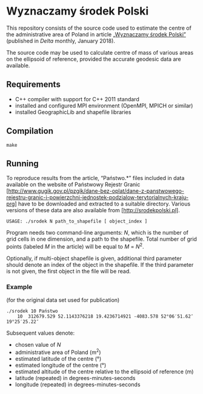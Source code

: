 # Wyznaczamy środek Polski

This repository consists of the source code used to estimate the centre
of the administrative area of Poland in article
[„Wyznaczamy środek Polski”](http://www.deltami.edu.pl/temat/matematyka/zastosowania/2017/12/30/Wyznaczamy_srodek_Polski/)
(published in *Delta* monthly, January 2018).

The source code may be used to calculate centre of mass of various areas
on the ellipsoid of reference, provided the accurate geodesic data
are available.

## Requirements

* C++ compiler with support for C++ 2011 standard
* installed and configured MPI environment (OpenMPI, MPICH or similar)
* installed GeographicLib and shapefile libraries

## Compilation

`make`

## Running

To reproduce results from the article, “Państwo.*” files included in data
available on the website of Państwowy Rejestr Granic
[http://www.gugik.gov.pl/pzgik/dane-bez-oplat/dane-z-panstwowego-rejestru-granic-i-powierzchni-jednostek-podzialow-terytorialnych-kraju-prg]
have to be downloaded and extracted to a suitable directory.
Various versions of these data are also available from [http://srodekpolski.pl].

```
USAGE: ./srodek N path_to_shapefile [ object_index ]
```

Program needs two command-line arguments: *N*, which is the number of grid cells
in one dimension, and a path to the shapefile. Total number of grid points
(labeled *M* in the article) will be equal to *M* = *N*<sup>2</sup>.

Optionally, if multi-object shapefile is given, additional third parameter
should denote an index of the object in the shapefile. If the third parameter
is not given, the first object in the file will be read.

### Example

(for the original data set used for publication)

```
./srodek 10 Państwo
    10  312679.529 52.1143376218 19.4236714921 -4083.578 52°06′51.62″ 19°25′25.22″
```

Subsequent values denote:

* chosen value of *N*
* administrative area of Poland (m<sup>2</sup>)
* estimated latitude of the centre (°)
* estimated longitude of the centre (°)
* estimated altitude of the centre relative to the ellipsoid of reference (m)
* latitude (repeated) in degrees-minutes-seconds
* longitude (repeated) in degrees-minutes-seconds
